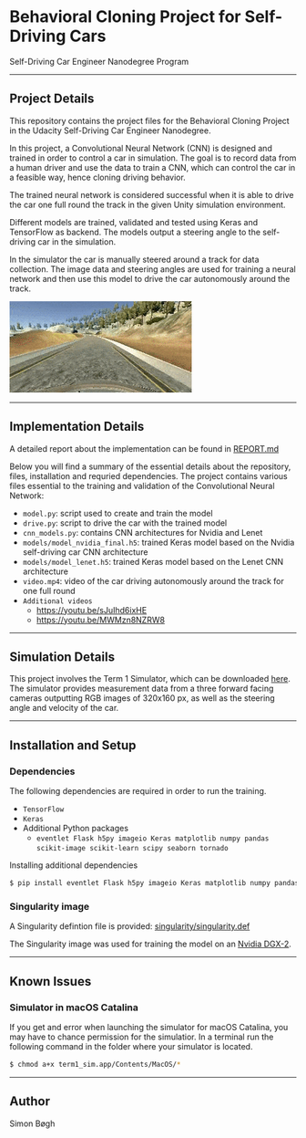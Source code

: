 # Behavioral Cloning Project for Self-Driving Cars
Self-Driving Car Engineer Nanodegree Program


---
## Project Details

This repository contains the project files for the Behavioral Cloning Project in the Udacity Self-Driving Car Engineer Nanodegree.

In this project, a Convolutional Neural Network (CNN) is designed and trained in order to control a car in simulation. The goal is to record data from a human driver and use the data to train a CNN, which can control the car in a feasible way, hence cloning driving behavior.

The trained neural network is considered successful when it is able to drive the car one full round the track in the given Unity simulation environment.

Different models are trained, validated and tested using Keras and TensorFlow as backend. The models output a steering angle to the self-driving car in the simulation.

In the simulator the car is manually steered around a track for data collection. The image data and steering angles are used for training a neural network and then use this model to drive the car autonomously around the track.

![image](docs/video.gif "Final model controlling the self-driving car")

---
## Implementation Details

A detailed report about the implementation can be found in [REPORT.md](REPORT.md)

Below you will find a summary of the essential details about the repository, files, installation and requried dependencies. The project contains various files essential to the training and validation of the Convolutional Neural Network:

* `model.py`: script used to create and train the model
* `drive.py`: script to drive the car with the trained model
* `cnn_models.py`: contains CNN architectures for Nvidia and Lenet
* `models/model_nvidia_final.h5`: trained Keras model based on the Nvidia self-driving car CNN architecture
* `models/model_lenet.h5`: trained Keras model based on the Lenet CNN architecture
* `video.mp4`: video of the car driving autonomously around the track for one full round
* `Additional videos`
    * https://youtu.be/sJuIhd6ixHE
    * https://youtu.be/MWMzn8NZRW8

---
## Simulation Details
This project involves the Term 1 Simulator, which can be downloaded [here](https://github.com/udacity/self-driving-car-sim). The simulator provides measurement data from a three forward facing cameras outputting RGB images of 320x160 px, as well as the steering angle and velocity of the car.

---
## Installation and Setup

### Dependencies
The following dependencies are required in order to run the training.

* `TensorFlow`
* `Keras`
* Additional Python packages
    * `eventlet Flask h5py imageio Keras matplotlib numpy pandas scikit-image scikit-learn scipy seaborn tornado`

Installing additional dependencies

```sh
$ pip install eventlet Flask h5py imageio Keras matplotlib numpy pandas scikit-image scikit-learn scipy seaborn tornado pydot graphviz
```

### Singularity image
A Singularity defintion file is provided: [singularity/singularity.def](singularity/singularity.def)

The Singularity image was used for training the model on an [Nvidia DGX-2](https://www.nvidia.com/en-us/data-center/dgx-2/).

<!-- ---
## Creating a Great Writeup

A great writeup should include the [rubric points](https://review.udacity.com/#!/rubrics/432/view) as well as your description of how you addressed each point.  You should include a detailed description of the code used (with line-number references and code snippets where necessary), and links to other supporting documents or external references.  You should include images in your writeup to demonstrate how your code works with examples.

All that said, please be concise!  We're not looking for you to write a book here, just a brief description of how you passed each rubric point, and references to the relevant code :).

You're not required to use markdown for your writeup.  If you use another method please just submit a pdf of your writeup.
 -->

---
## Known Issues

### Simulator in macOS Catalina
If you get and error when launching the simulator for macOS Catalina, you may have to chance permission for the simulatior. In a terminal run the following command in the folder where your simulator is located.

```sh
$ chmod a+x term1_sim.app/Contents/MacOS/*
```

---
## Author
Simon Bøgh
